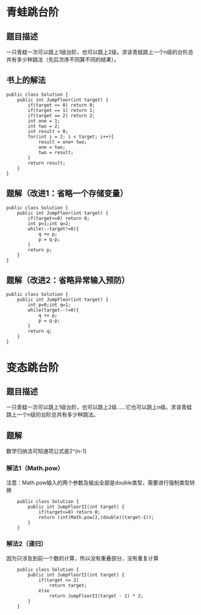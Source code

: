 # 青蛙跳台阶
## 题目描述
一只青蛙一次可以跳上1级台阶，也可以跳上2级。求该青蛙跳上一个n级的台阶总共有多少种跳法（先后次序不同算不同的结果）。
## 书上的解法
    public class Solution {
        public int JumpFloor(int target) {
            if(target <= 0) return 0;
            if(target == 1) return 1;
            if(target == 2) return 2;
            int one = 1;
            int two = 2;
            int result = 0;
            for(int i = 2; i < target; i++){
                result = one+ two;
                one = two;
                two = result;
            }
            return result;
        }
    }

## 题解（改进1：省略一个存储变量）
    public class Solution {
        public int JumpFloor(int target) {
            if(target<=0) return 0;
            int p=1;int q=2;
            while(--target!=0){
                q += p;
                p = q-p;
            }
            return p;
        }
    }
## 题解（改进2：省略异常输入预防）
    public class Solution {
        public int JumpFloor(int target) {
            int p=0;int q=1;
            while(target--!=0){
                q += p;
                p = q-p;
            }
            return q;
        }
    }

# 变态跳台阶
## 题目描述
一只青蛙一次可以跳上1级台阶，也可以跳上2级……它也可以跳上n级。求该青蛙跳上一个n级的台阶总共有多少种跳法。
## 题解
数学归纳法可知通项公式是2^(n-1)
### 解法1（Math.pow）
注意：Math.pow输入的两个参数及输出全部是double类型，需要进行强制类型转换  

        public class Solution {
            public int JumpFloorII(int target) {
                if(target<=0) return 0;
                return (int)Math.pow(2,(double)(target-1));
            }
        }
### 解法2（递归）
因为只涉及到前一个数的计算，所以没有重叠部分，没有重复计算  

        public class Solution {
            public int JumpFloorII(int target) {
                if(target <= 2)
                    return target;
                else
                    return JumpFloorII(target - 1) * 2;
            }
        }
